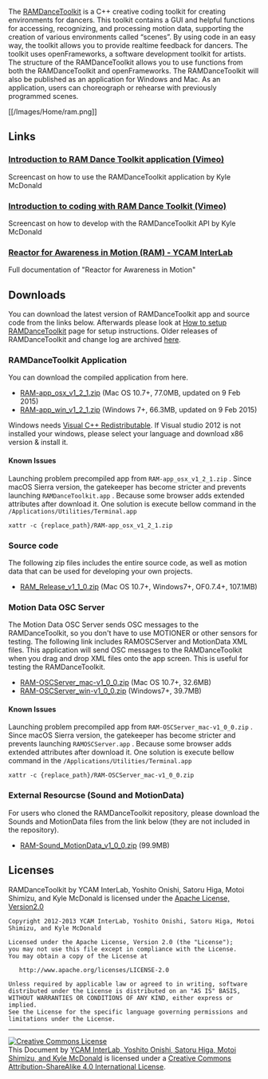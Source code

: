 The [RAMDanceToolkit](http://ram.ycam.jp/en/) is a C++ creative coding toolkit for creating environments for dancers. This toolkit contains a GUI and helpful functions for accessing, recognizing, and processing motion data, supporting the creation of various environments called “scenes”. By using code in an easy way, the toolkit allows you to provide realtime feedback for dancers. The toolkit uses openFrameworks, a software development toolkit for artists. The structure of the RAMDanceToolkit allows you to use functions from both the RAMDanceToolkit and openFrameworks. The RAMDanceToolkit will also be published as an application for Windows and Mac. As an application, users can choreograph or rehearse with previously programmed scenes.

[[/Images/Home/ram.png]]




## Links

### [Introduction to RAM Dance Toolkit application (Vimeo)](http://vimeo.com/64703174) 
Screencast on how to use the RAMDanceToolkit application by Kyle McDonald

### [Introduction to coding with RAM Dance Toolkit (Vimeo)](http://vimeo.com/64775855)  
Screencast on how to develop with the RAMDanceToolkit API by Kyle McDonald

### [Reactor for Awareness in Motion (RAM) - YCAM InterLab](http://interlab.ycam.jp/en/projects/ram/)   
Full documentation of "Reactor for Awareness in Motion"




## Downloads 

You can download the latest version of RAMDanceToolkit app and source code from the links below.
Afterwards please look at [How to setup RAMDanceToolkit](How-to-setup-RAMDanceToolkit) page for setup instructions. Older releases of RAMDanceToolkit and change log are archived [here](Other_Releases).

### RAMDanceToolkit Application

You can download the compiled application from here. 

- [RAM-app_osx_v1_2_1.zip](http://data.ycam.jp/interlab/ram/other_releases/RAM-app_osx_v1_2_1.zip) (Mac OS 10.7+, 77.0MB, updated on 9 Feb 2015)
- [RAM-app_win_v1_2_1.zip](http://data.ycam.jp/interlab/ram/other_releases/RAM-app_win_v1_2_1.zip) (Windows 7+, 66.3MB, updated on 9 Feb 2015)

Windows needs [Visual C++ Redistributable](https://www.microsoft.com/en-US/download/details.aspx?id=30679). If Visual studio 2012 is not installed your windows, please select your language and download x86 version & install it.

#### Known Issues

  Launching problem precompiled app from `RAM-app_osx_v1_2_1.zip` .
   Since macOS Sierra version, the gatekeeper has become stricter and prevents launching `RAMDanceToolkit.app` . Because some browser adds extended attributes after download it.
   One solution is execute bellow command in the `/Applications/Utilities/Terminal.app`

   `xattr -c {replace_path}/RAM-app_osx_v1_2_1.zip`

### Source code

The following zip files includes the entire source code, as well as motion data that can be used for developing your own projects.

- [RAM_Release_v1_1_0.zip](https://github.com/YCAMInterlab/RAMDanceToolkit/releases/download/v1.1.0/RAM-release-v1_1_0.zip) (Mac OS 10.7+, Windows7+, OF0.7.4+, 107.1MB)

### Motion Data OSC Server

The Motion Data OSC Server sends OSC messages to the RAMDanceToolkit, so you don't have to use MOTIONER or other sensors for testing. The following link includes RAMOSCServer and MotionData XML files. This application will send OSC messages to the RAMDanceToolkit when you drag and drop XML files onto the app screen. This is useful for testing the RAMDanceToolkit.

- [RAM-OSCServer_mac-v1_0_0.zip](https://github.com/YCAMInterlab/RAMDanceToolkit/releases/download/v1.0.0/RAM-OSCServer_mac-v1_0_0.zip) (Mac OS 10.7+, 32.6MB)
- [RAM-OSCServer_win-v1_0_0.zip](https://github.com/YCAMInterlab/RAMDanceToolkit/releases/download/v1.0.0/RAM-OSCServer_win-v1_0_0.zip) (Windows7+, 39.7MB)

#### Known Issues

  Launching problem precompiled app from `RAM-OSCServer_mac-v1_0_0.zip` .
   Since macOS Sierra version, the gatekeeper has become stricter and prevents launching `RAMOSCServer.app` . Because some browser adds extended attributes after download it.
   One solution is execute bellow command in the `/Applications/Utilities/Terminal.app`

   `xattr -c {replace_path}/RAM-OSCServer_mac-v1_0_0.zip`

### External Resourcse (Sound and MotionData)

For users who cloned the RAMDanceToolkit repository, please download the Sounds and MotionData files from the link below (they are not included in the repository).

- [RAM-Sound_MotionData_v1_0_0.zip](https://github.com/YCAMInterlab/RAMDanceToolkit/releases/download/v1.0.0/RAM-Sound_MotionData_v1_0_0.zip) (99.9MB)






## Licenses
RAMDanceToolkit by YCAM InterLab, Yoshito Onishi, Satoru Higa, Motoi Shimizu, and Kyle McDonald is licensed under the [Apache License, Version2.0](http://www.apache.org/licenses/LICENSE-2.0.html)

    Copyright 2012-2013 YCAM InterLab, Yoshito Onishi, Satoru Higa, Motoi Shimizu, and Kyle McDonald

    Licensed under the Apache License, Version 2.0 (the "License");
    you may not use this file except in compliance with the License.
    You may obtain a copy of the License at

       http://www.apache.org/licenses/LICENSE-2.0

    Unless required by applicable law or agreed to in writing, software
    distributed under the License is distributed on an "AS IS" BASIS,
    WITHOUT WARRANTIES OR CONDITIONS OF ANY KIND, either express or implied.
    See the License for the specific language governing permissions and
    limitations under the License.
    
<hr>
<a rel="license" href="http://creativecommons.org/licenses/by-sa/4.0/"><img alt="Creative Commons License" style="border-width:0" src="http://i.creativecommons.org/l/by-sa/4.0/80x15.png" /></a><br /><span xmlns:dct="http://purl.org/dc/terms/" property="dct:title">This Document</span> by <a xmlns:cc="http://creativecommons.org/ns#" href="http://interlab.ycam.jp/projects/ram" property="cc:attributionName" rel="cc:attributionURL">YCAM InterLab, Yoshito Onishi, Satoru Higa, Motoi Shimizu, and Kyle McDonald</a> is licensed under a <a rel="license" href="http://creativecommons.org/licenses/by-sa/4.0/">Creative Commons Attribution-ShareAlike 4.0 International License</a>.
